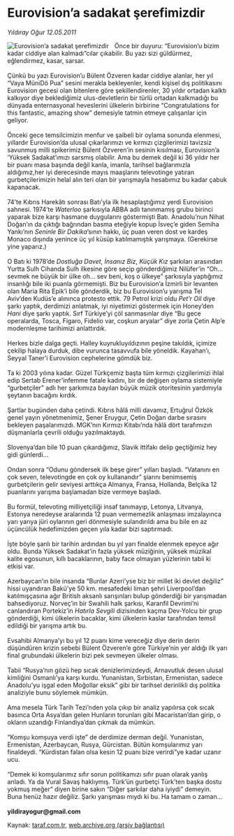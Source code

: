 # Eurovision’a sadakat şerefimizdir

*Yıldıray Oğur 12.05.2011*

<div class="yazi"><img align="left" alt="Eurovision’a sadakat şerefimizdir" border="0" src="http://www.taraf.com.tr/fotoraflar/makaleler/eurovision-a-sadakat-serefimizdir_4152_orijinal.jpg" style="border-right-width:10px; border-color:#FFFFFF"/>Önce bir duyuru: “Eurovision’u bizim kadar ciddiye alan kalmadı”cılar çıkabilir. Bu yazı sizi güldürmez, eğlendirmez, kasar, sarsar. <br/><br/>Çünkü bu yazı Eurovision’u Bülent Özveren kadar ciddiye alanlar, her yıl “Vaya MüniDö Pua” sesini merakla bekleyenler, kendi kişisel dış politikasını Eurovision gecesi olan bitenlere göre şekillendirenler, 30 yıldır ortadan kalktı kalkıyor diye beklediğimiz ulus-devletlerin bir türlü ortadan kalkmadığı bu dünyada enternasyonal heveslerini ülkelerin birbirine “Congratulations for this fantastic, amazing show” demesiyle tatmin etmeye çalışanlar için geliyor. <br/><br/>Önceki gece temsilcimizin menfur ve şaibeli bir oylama sonunda elenmesi, yıllardır Eurovision’da ulusal çıkarlarımızı ve kırmızı çizgilerimizi tavizsiz savunmuş milli spikerimiz Bülent Özveren’in sesinin kısılması, Eurovision’a ‘Yüksek Sadakat’ımızı sarsmış olabilir. Ama bu demek değil ki 36 yıldır her bir puanı masa başında değil kanla, imanla, tarihsel bağlarımızla aldığımız,her iyi derecesinde mayıs maaşlarını televotinge yatıran gurbetçilerimizin helal alın teri olan bir yarışmayla hesabımız bu kadar çabuk kapanacak. <br/><br/>74’te Kıbrıs Harekâtı sonrası Batı’yla ilk hesaplaştığımız yerdi Eurovision sahnesi. 1974’te <i>Waterloo</i> şarkısıyla ABBA adlı tanınmamış grubu birinci yaparak bize karşı hasmane duygularını göstermişti Batı. Anadolu’nun Nihat Doğan’ın da çıktığı bağrından basma eteğiyle kopup İsveç’e giden Semiha Yankı’nın <i>Seninle Bir Dakika</i>’sının hakkı, üç puan veren dost ve kardeş Monaco dışında yenince üç yıl küsüp katılmamıştık yarışmaya. (Gerekirse yine yaparız.) <br/><br/>O Batı ki 1978’de <i>Dostluğa Davet</i>, <i>İnsanız Biz</i>, <i>Küçük Kız</i> şarkıları arasından Yurtta Sulh Cihanda Sulh ilkesine göre seçip gönderdiğimiz Nilüfer’in “Oh... sevmek ne büyük bir ülke oh... sev beni, koş o ülkeye” şarkısıyla yaptığımız insanlığı bile iki puanla görmemişti. Biz bu Eurovision’a İzmirli bir levanten olan Maria Rita Epik’i bile gönderdik, biz bu Eurovision’u yarışma Tel Aviv’den Kudüs’e alınınca protesto ettik. 79 Petrol krizi oldu <i>Pet’r Oil</i> diye şarkı yaptık, derdimizi anlatmak, iyi niyetimizi göstermek için Honey’den <i>Hani</i> diye şarkı yaptık. Sırf Türkiye’yi çöl sanmasınlar diye “Bu gece operalarda, Tosca, Figaro, Fidelio var, coşkun aryalar” diye zorla Çetin Alp’e modernleşme tarihimizi anlattırdık. <br/><br/>Herkes bizle dalga geçti. Halley kuyrukluyıldızının peşine takıldık, içimize çekilip halaya durduk, dibe vurunca tasavvufa bile yöneldik. Kayahan’ı, Seyyal Taner’i Eurovision cephelerine gömdük biz. <br/><br/>Ta ki 2003 yılına kadar. Güzel Türkçemiz başta tüm kırmızı çizgilerimizi ihlal edip Sertab Erener’infemme fatale kadını, bir de değişen oylama sistemiyle “gurbetçiler” adlı her şarkımıza bayılan büyük müzik otoritesinin yardımıyla şeytanın bacağını kırdık. <br/><br/>Şartlar bugünden daha çetindi. Kıbrıs hâlâ milli davamız, Ertuğrul Özkök genel yayın yönetmenimiz, Şener Eruygur, Çetin Doğan darbe sırasını bekleyen paşalarımızdı. MGK’nın Kırmızı Kitabı’nda hâlâ dört tarafımızın düşmanlarla çevrili olduğu yazılmaktaydı. <br/><br/>Slovenya’dan bile 10 puan çıkardığımız, Slavik ittifakı delip geçtiğimiz hey gidi günlerdi... <br/><br/>Ondan sonra “Odunu göndersek ilk beşe girer” yılları başladı. “Vatanını en çok seven, televotingde en çok oy kullanandır” şiarını benimsemiş gurbetçilerin gelir seviyesi arttıkça Almanya, Fransa, Hollanda, Belçika 12 puanlarını yarışma başlamadan bize vermeye başladı. <br/><br/>Bu formül, televoting milliyetçiliği insaf tanımayıp, Letonya, Litvanya, Estonya neredeyse aralarında 12 puan vermemezlik anlaşması imzalayınca yarı yarıya jüri oylarının geri dönmesiyle sulandırıldı ama bu bile en az üçüncülük hedefimizden geçen yıla kadar bizi saptırmadı. <br/><br/>İşte böyle şanlı bir tarihin ardından bu yıl yarı finalde elenmek epeyce ağır oldu. Bunda Yüksek Sadakat’in fazla yüksek müziğinin, yüksek müzikal kalite egosunun, kıllı bacaklarının, baby face olmayan yüzlerinin tabii ki etkisi var. <br/><br/>Azerbaycan’ın bile insanda “Bunlar Azeri’yse biz bir millet iki devlet değiliz” hissi uyandıran Bakü’ye 50 km. mesafedeki liman şehri Liverpool’dan katılmışçasına ağır British aksanlı sarışınları bulup gönderdiği bir yarışmadan bahsediyoruz. Norveç’in bir Swahili halk şarkısı, Karanfil Devrimi’ni canlandıran Portekiz’in <i>Hatırla Sevgili</i> dizisinden kaçma Dev-Yolcu bir grup gönderdiği, kimi ülkelerin bacaklar, kimi ülkelerin kaslar tarafından temsil edildiği bir yarışma artık bu. <br/><br/>Evsahibi Almanya’yı bu yıl 12 puanı kime vereceğiz diye derin derin düşündüren krizin sebebi Bülent Özveren’e göre Türkiye’nin yer aldığı ilk yarı final grubundaki ülkelerin bizi pek sevmeyen ülkeler olması. <br/><br/>Tabii “Rusya’nın gözü hep sıcak denizlerimizdeydi, Arnavutluk desen ulusal kimliğini Osmanlı’ya karşı kurdu. Yunanistan, Sırbistan, Ermenistan, sadece Anadolu’yu işgal eden Moğollar eksik” gibi bir tarihsel derinlikli dış politika analiziyle bunu söylemek mümkün. <br/><br/>Ama mesela Türk Tarih Tezi’nden yola çıkıp bir analiz yapılırsa çok sıcak basınca Orta Asya’dan gelen Hunların torunları gibi Macaristan’dan girip, o okların uzandığı Finlandiya’dan çıkmak da mümkün. <br/><br/>“Komşu komşuya verdi işte” de derdimize derman değil. Yunanistan, Ermenistan, Azerbaycan, Rusya, Gürcistan. Bütün komşularımız yarı finaldeydi. “Kürdistan falan olsa kesin 12 puanı bize verirdi”ye kadar uzanır ucu. <br/><br/>“Demek ki komşularımız sıfır sorun politikamızı sıfır puan olarak yanlış anladı. Ya da Vural Savaş haklıymış. Türk’ün gurbetçi Türk’ten başka dostu yokmuş meğer” diyen birine sakın “Diğer şarkılar daha iyiydi” demeyin. Buna henüz hazır değiliz. Şarkı yarışması mıydı ki bu. Ha tamam o zaman...<b><br/><br/>yildirayogur@gmail.com</b>
</div>

Kaynak: [taraf.com.tr](http://www.taraf.com.tr/yildiray-ogur/makale-eurovision-a-sadakat-serefimizdir.htm), [web.archive.org (arşiv bağlantısı)](http://web.archive.org/web/20130709174404/http://www.taraf.com.tr/yildiray-ogur/makale-eurovision-a-sadakat-serefimizdir.htm)
